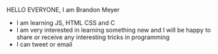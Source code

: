 HELLO EVERYONE, I am Brandon Meyer
+ I am learning JS, HTML CSS and C
+ I am very interested in learning something new and I will be happy to share or receive any interesting tricks in programming
+ I can tweet or email 
<!---
utopeksd/utopeksd is a ✨ special ✨ repository because its `README.md` (this file) appears on your GitHub profile.
You can click the Preview link to take a look at your changes.
--->
